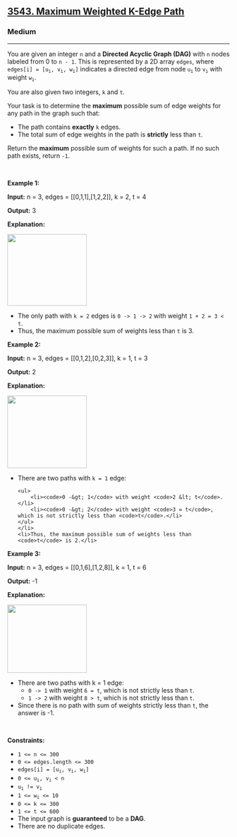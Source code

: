 <h2><a href="https://leetcode.com/problems/maximum-weighted-k-edge-path/?envType=problem-list-v2&envId=dynamic-programming">3543. Maximum Weighted K-Edge Path</a></h2><h3>Medium</h3><hr><p>You are given an integer <code>n</code> and a <strong>Directed Acyclic Graph (DAG)</strong> with <code>n</code> nodes labeled from 0 to <code>n - 1</code>. This is represented by a 2D array <code>edges</code>, where <code>edges[i] = [u<sub>i</sub>, v<sub>i</sub>, w<sub>i</sub>]</code> indicates a directed edge from node <code>u<sub>i</sub></code> to <code>v<sub>i</sub></code> with weight <code>w<sub>i</sub></code>.</p>

<p>You are also given two integers, <code>k</code> and <code>t</code>.</p>

<p>Your task is to determine the <strong>maximum</strong> possible sum of edge weights for any path in the graph such that:</p>

<ul>
	<li>The path contains <strong>exactly</strong> <code>k</code> edges.</li>
	<li>The total sum of edge weights in the path is <strong>strictly</strong> less than <code>t</code>.</li>
</ul>

<p>Return the <strong>maximum</strong> possible sum of weights for such a path. If no such path exists, return <code>-1</code>.</p>

<p>&nbsp;</p>
<p><strong class="example">Example 1:</strong></p>

<div class="example-block">
<p><strong>Input:</strong> <span class="example-io">n = 3, edges = [[0,1,1],[1,2,2]], k = 2, t = 4</span></p>

<p><strong>Output:</strong> <span class="example-io">3</span></p>

<p><strong>Explanation:</strong></p>

<p><img src="https://assets.leetcode.com/uploads/2025/04/09/screenshot-2025-04-10-at-061326.png" style="width: 180px; height: 162px;" /></p>

<ul>
	<li>The only path with <code>k = 2</code> edges is <code>0 -&gt; 1 -&gt; 2</code> with weight <code>1 + 2 = 3 &lt; t</code>.</li>
	<li>Thus, the maximum possible sum of weights less than <code>t</code> is 3.</li>
</ul>
</div>

<p><strong class="example">Example 2:</strong></p>

<div class="example-block">
<p><strong>Input:</strong> <span class="example-io">n = 3, edges = [[0,1,2],[0,2,3]], k = 1, t = 3</span></p>

<p><strong>Output:</strong> <span class="example-io">2</span></p>

<p><strong>Explanation:</strong></p>

<p><img src="https://assets.leetcode.com/uploads/2025/04/09/screenshot-2025-04-10-at-061406.png" style="width: 180px; height: 164px;" /></p>

<ul>
	<li>There are two paths with <code>k = 1</code> edge:

	<ul>
		<li><code>0 -&gt; 1</code> with weight <code>2 &lt; t</code>.</li>
		<li><code>0 -&gt; 2</code> with weight <code>3 = t</code>, which is not strictly less than <code>t</code>.</li>
	</ul>
	</li>
	<li>Thus, the maximum possible sum of weights less than <code>t</code> is 2.</li>
</ul>
</div>

<p><strong class="example">Example 3:</strong></p>

<div class="example-block">
<p><strong>Input:</strong> <span class="example-io">n = 3, edges = [[0,1,6],[1,2,8]], k = 1, t = 6</span></p>

<p><strong>Output:</strong> <span class="example-io">-1</span></p>

<p><strong>Explanation:</strong></p>

<p><img src="https://assets.leetcode.com/uploads/2025/04/09/screenshot-2025-04-10-at-061442.png" style="width: 180px; height: 154px;" /></p>

<ul>
	<li>There are two paths with k = 1 edge:
	<ul>
		<li><code>0 -&gt; 1</code> with weight <code>6 = t</code>, which is not strictly less than <code>t</code>.</li>
		<li><code>1 -&gt; 2</code> with weight <code>8 &gt; t</code>, which is not strictly less than <code>t</code>.</li>
	</ul>
	</li>
	<li>Since there is no path with sum of weights strictly less than <code>t</code>, the answer is -1.</li>
</ul>
</div>

<p>&nbsp;</p>
<p><strong>Constraints:</strong></p>

<ul>
	<li><code>1 &lt;= n &lt;= 300</code></li>
	<li><code>0 &lt;= edges.length &lt;= 300</code></li>
	<li><code>edges[i] = [u<sub>i</sub>, v<sub>i</sub>, w<sub>i</sub>]</code></li>
	<li><code>0 &lt;= u<sub>i</sub>, v<sub>i</sub> &lt; n</code></li>
	<li><code>u<sub>i</sub> != v<sub>i</sub></code></li>
	<li><code>1 &lt;= w<sub>i</sub> &lt;= 10</code></li>
	<li><code>0 &lt;= k &lt;= 300</code></li>
	<li><code>1 &lt;= t &lt;= 600</code></li>
	<li>The input graph is <strong>guaranteed</strong> to be a <strong>DAG</strong>.</li>
	<li>There are no duplicate edges.</li>
</ul>
